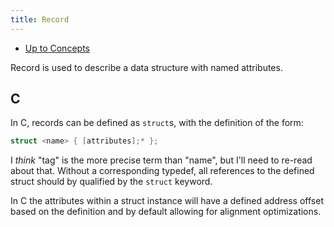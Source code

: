 ```yaml
---
title: Record
---
```


- [Up to Concepts](concepts)

Record is used to describe a data structure with named attributes.

## C

In C, records can be defined as `struct`s, with the definition of the
form:

```c
struct <name> { [attributes];* };
```

I _think_ "tag" is the more precise term than "name", but I'll need to
re-read about that. Without a corresponding typedef, all references to
the defined struct should by qualified by the `struct` keyword.

In C the attributes within a struct instance will have a defined address offset
based on the definition and by default allowing for alignment optimizations.


